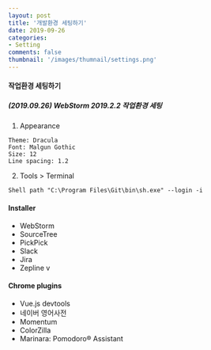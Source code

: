 ```yaml
---
layout: post
title: '개발환경 세팅하기'
date: 2019-09-26
categories: 
- Setting
comments: false
thumbnail: '/images/thumnail/settings.png'
---
```


#### 작업환경 세팅하기

##### (2019.09.26) WebStorm 2019.2.2 작업환경 세팅

1. Appearance

```
Theme: Dracula
Font: Malgun Gothic
Size: 12
Line spacing: 1.2
```

2. Tools > Terminal

```
Shell path "C:\Program Files\Git\bin\sh.exe" --login -i
```

#### Installer

- WebStorm
- SourceTree
- PickPick
- Slack
- Jira
- Zepline
  v

#### Chrome plugins

- Vue.js devtools
- 네이버 영어사전
- Momentum
- ColorZilla
- Marinara: Pomodoro® Assistant
